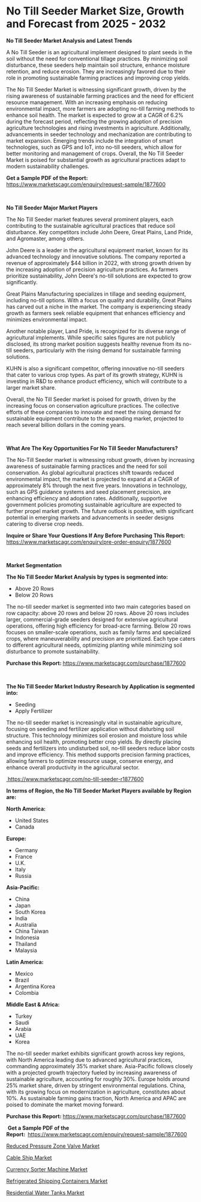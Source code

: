 <p><h1>No Till Seeder Market Size, Growth and Forecast from 2025 - 2032</h1></p><p><strong>No Till Seeder Market Analysis and Latest Trends</strong></p>
<p><p>A No Till Seeder is an agricultural implement designed to plant seeds in the soil without the need for conventional tillage practices. By minimizing soil disturbance, these seeders help maintain soil structure, enhance moisture retention, and reduce erosion. They are increasingly favored due to their role in promoting sustainable farming practices and improving crop yields.</p><p>The No Till Seeder Market is witnessing significant growth, driven by the rising awareness of sustainable farming practices and the need for efficient resource management. With an increasing emphasis on reducing environmental impact, more farmers are adopting no-till farming methods to enhance soil health. The market is expected to grow at a CAGR of 6.2% during the forecast period, reflecting the growing adoption of precision agriculture technologies and rising investments in agriculture. Additionally, advancements in seeder technology and mechanization are contributing to market expansion. Emerging trends include the integration of smart technologies, such as GPS and IoT, into no-till seeders, which allow for better monitoring and management of crops. Overall, the No Till Seeder Market is poised for substantial growth as agricultural practices adapt to modern sustainability challenges.</p></p>
<p><strong>Get a Sample PDF of the Report:&nbsp;</strong> <a href="https://www.marketscagr.com/enquiry/request-sample/1877600?utm_campaign=3221&utm_medium=2&utm_source=Github&utm_content=ia&utm_term=10042025&utm_id=no-till-seeder">https://www.marketscagr.com/enquiry/request-sample/1877600</a></p>
<p>&nbsp;</p>
<p><strong>No Till Seeder Major Market Players</strong></p>
<p><p>The No Till Seeder market features several prominent players, each contributing to the sustainable agricultural practices that reduce soil disturbance. Key competitors include John Deere, Great Plains, Land Pride, and Agromaster, among others.</p><p>John Deere is a leader in the agricultural equipment market, known for its advanced technology and innovative solutions. The company reported a revenue of approximately $44 billion in 2022, with strong growth driven by the increasing adoption of precision agriculture practices. As farmers prioritize sustainability, John Deere's no-till solutions are expected to grow significantly.</p><p>Great Plains Manufacturing specializes in tillage and seeding equipment, including no-till options. With a focus on quality and durability, Great Plains has carved out a niche in the market. The company is experiencing steady growth as farmers seek reliable equipment that enhances efficiency and minimizes environmental impact.</p><p>Another notable player, Land Pride, is recognized for its diverse range of agricultural implements. While specific sales figures are not publicly disclosed, its strong market position suggests healthy revenue from its no-till seeders, particularly with the rising demand for sustainable farming solutions.</p><p>KUHN is also a significant competitor, offering innovative no-till seeders that cater to various crop types. As part of its growth strategy, KUHN is investing in R&D to enhance product efficiency, which will contribute to a larger market share.</p><p>Overall, the No Till Seeder market is poised for growth, driven by the increasing focus on conservation agriculture practices. The collective efforts of these companies to innovate and meet the rising demand for sustainable equipment contribute to the expanding market, projected to reach several billion dollars in the coming years.</p></p>
<p>&nbsp;</p>
<p><strong>What Are The Key Opportunities For No Till Seeder Manufacturers?</strong></p>
<p><p>The No-Till Seeder market is witnessing robust growth, driven by increasing awareness of sustainable farming practices and the need for soil conservation. As global agricultural practices shift towards reduced environmental impact, the market is projected to expand at a CAGR of approximately 8% through the next five years. Innovations in technology, such as GPS guidance systems and seed placement precision, are enhancing efficiency and adoption rates. Additionally, supportive government policies promoting sustainable agriculture are expected to further propel market growth. The future outlook is positive, with significant potential in emerging markets and advancements in seeder designs catering to diverse crop needs.</p></p>
<p><strong>Inquire or Share Your Questions If Any Before Purchasing This Report:</strong> <a href="https://www.marketscagr.com/enquiry/pre-order-enquiry/1877600?utm_campaign=3221&utm_medium=2&utm_source=Github&utm_content=ia&utm_term=10042025&utm_id=no-till-seeder">https://www.marketscagr.com/enquiry/pre-order-enquiry/1877600</a></p>
<p>&nbsp;</p>
<p><strong>Market Segmentation</strong></p>
<p><strong>The No Till Seeder Market Analysis by types is segmented into:</strong></p>
<p><ul><li>Above 20 Rows</li><li>Below 20 Rows</li></ul></p>
<p><p>The no-till seeder market is segmented into two main categories based on row capacity: above 20 rows and below 20 rows. Above 20 rows includes larger, commercial-grade seeders designed for extensive agricultural operations, offering high efficiency for broad-acre farming. Below 20 rows focuses on smaller-scale operations, such as family farms and specialized crops, where maneuverability and precision are prioritized. Each type caters to different agricultural needs, optimizing planting while minimizing soil disturbance to promote sustainability.</p></p>
<p><strong>Purchase this Report:&nbsp;</strong><a href="https://www.marketscagr.com/purchase/1877600?utm_campaign=3221&utm_medium=2&utm_source=Github&utm_content=ia&utm_term=10042025&utm_id=no-till-seeder">https://www.marketscagr.com/purchase/1877600</a></p>
<p>&nbsp;</p>
<p><strong>The No Till Seeder Market Industry Research by Application is segmented into:</strong></p>
<p><ul><li>Seeding</li><li>Apply Fertilizer</li></ul></p>
<p><p>The no-till seeder market is increasingly vital in sustainable agriculture, focusing on seeding and fertilizer application without disturbing soil structure. This technology minimizes soil erosion and moisture loss while enhancing soil health, promoting better crop yields. By directly placing seeds and fertilizers into undisturbed soil, no-till seeders reduce labor costs and improve efficiency. This method supports precision farming practices, allowing farmers to optimize resource usage, conserve energy, and enhance overall productivity in the agricultural sector.</p></p>
<p><a href="https://www.marketscagr.com/no-till-seeder-r1877600?utm_campaign=3221&utm_medium=2&utm_source=Github&utm_content=ia&utm_term=10042025&utm_id=no-till-seeder">&nbsp;https://www.marketscagr.com/no-till-seeder-r1877600</a></p>
<p><strong>In terms of Region, the No Till Seeder Market Players available by Region are:</strong></p>
<p>
    <p> <strong> North America: </strong>
        <ul>
            <li>United States</li>
            <li>Canada</li>
        </ul>
        </p> 
    <p> <strong> Europe: </strong>
        <ul>
            <li>Germany</li>
            <li>France</li>
            <li>U.K.</li>
            <li>Italy</li>
            <li>Russia</li>
        </ul>
        </p> 
    <p> <strong> Asia-Pacific: </strong>
        <ul>
            <li>China</li>
            <li>Japan</li>
            <li>South Korea</li>
            <li>India</li>
            <li>Australia</li>
            <li>China Taiwan</li>
            <li>Indonesia</li>
            <li>Thailand</li>
            <li>Malaysia</li>
        </ul>
        </p> 
    <p> <strong> Latin America: </strong>
        <ul>
            <li>Mexico</li>
            <li>Brazil</li>
            <li>Argentina Korea</li>
            <li>Colombia</li>
        </ul>
        </p> 
    <p> <strong> Middle East & Africa: </strong>
        <ul>
            <li>Turkey</li>
            <li>Saudi</li>
            <li>Arabia</li>
            <li>UAE</li>
            <li>Korea</li>
        </ul>
    </p>
    </p>
<p><p>The no-till seeder market exhibits significant growth across key regions, with North America leading due to advanced agricultural practices, commanding approximately 35% market share. Asia-Pacific follows closely with a projected growth trajectory fueled by increasing awareness of sustainable agriculture, accounting for roughly 30%. Europe holds around 25% market share, driven by stringent environmental regulations. China, with its growing focus on modernization in agriculture, constitutes about 10%. As sustainable farming gains traction, North America and APAC are poised to dominate the market moving forward.</p></p>
<p><strong>Purchase this Report: </strong><a href="https://www.marketscagr.com/purchase/1877600?utm_campaign=3221&utm_medium=2&utm_source=Github&utm_content=ia&utm_term=10042025&utm_id=no-till-seeder">https://www.marketscagr.com/purchase/1877600</a></p>
<p>&nbsp;<strong>Get a Sample PDF of the Report:&nbsp;&nbsp;</strong><a href="https://www.marketscagr.com/enquiry/request-sample/1877600?utm_campaign=3221&utm_medium=2&utm_source=Github&utm_content=ia&utm_term=10042025&utm_id=no-till-seeder">https://www.marketscagr.com/enquiry/request-sample/1877600</a></p>
<p><strong></strong></p>
<p><p><a href="https://github.com/chaiszepkadk/Market-Research-Report-List-1/blob/main/reduced-pressure-zone-valve-market.md?utm_campaign=3221&utm_medium=2&utm_source=Github&utm_content=ia&utm_term=10042025&utm_id=no-till-seeder">Reduced Pressure Zone Valve Market</a></p><p><a href="https://github.com/saoneubeh8/Market-Research-Report-List-1/blob/main/cable-ship-market.md?utm_campaign=3221&utm_medium=2&utm_source=Github&utm_content=ia&utm_term=10042025&utm_id=no-till-seeder">Cable Ship Market</a></p><p><a href="https://github.com/anggigpps/Market-Research-Report-List-1/blob/main/currency-sorter-machine-market.md?utm_campaign=3221&utm_medium=2&utm_source=Github&utm_content=ia&utm_term=10042025&utm_id=no-till-seeder">Currency Sorter Machine Market</a></p><p><a href="https://github.com/sharphadan/Market-Research-Report-List-1/blob/main/refrigerated-shipping-containers-market.md?utm_campaign=3221&utm_medium=2&utm_source=Github&utm_content=ia&utm_term=10042025&utm_id=no-till-seeder">Refrigerated Shipping Containers Market</a></p><p><a href="https://github.com/oeungcolesh0/Market-Research-Report-List-1/blob/main/residential-water-tanks-market.md?utm_campaign=3221&utm_medium=2&utm_source=Github&utm_content=ia&utm_term=10042025&utm_id=no-till-seeder">Residential Water Tanks Market</a></p></p>